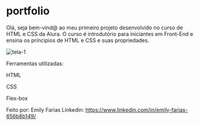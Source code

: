 # portfolio
Olá, seja bem-vind@ ao meu primeiro projeto desenvolvido no curso de HTML e CSS da Alura. O curso é introdutório para iniciantes em Front-End e ensina os príncipios de HTML e CSS e suas propriedades.

![tela-1](https://github.com/emilyfariasa/portfolio/assets/123472927/25c2b8f0-f9dc-425b-9bcc-861b68a8e258)

Ferramentas utilizadas:

HTML

CSS

Flex-box

Feito por:
Emily Farias
Linkedin: https://www.linkedin.com/in/emily-farias-656b8b149/

